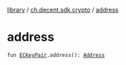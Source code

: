 [library](../index.md) / [ch.decent.sdk.crypto](index.md) / [address](./address.md)

# address

`fun `[`ECKeyPair`](-e-c-key-pair/index.md)`.address(): `[`Address`](-address/index.md)